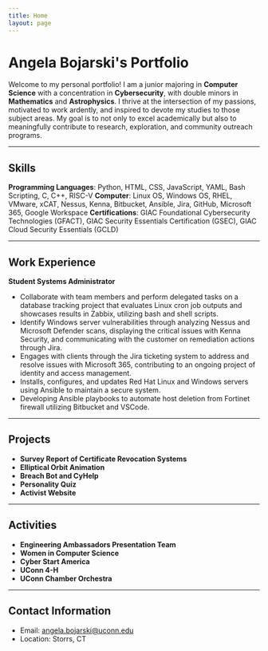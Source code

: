 ```yaml
---
title: Home
layout: page
---
```


# Angela Bojarski's Portfolio

Welcome to my personal portfolio! I am a junior majoring in **Computer Science** with a concentration in **Cybersecurity**, with double minors in **Mathematics** and **Astrophysics**. I thrive at the intersection of my passions, motivated to work ardently, and inspired to devote my studies to those subject areas. My goal is to not only to excel academically but also to meaningfully contribute to research, exploration, and community outreach programs.

---

## Skills

**Programming Languages**: Python, HTML, CSS, JavaScript, YAML, Bash Scripting, C, C++, RISC-V
**Computer**: Linux OS, Windows OS, RHEL, VMware, xCAT, Nessus, Kenna, Bitbucket, Ansible, Jira, GitHub, Microsoft 365, Google Workspace
**Certifications**:  GIAC Foundational Cybersecurity Technologies (GFACT), GIAC Security Essentials Certification (GSEC), GIAC Cloud Security Essentials (GCLD)

---

## Work Experience
**Student Systems Administrator**
- Collaborate with team members and perform delegated tasks on a database tracking project that evaluates Linux cron job outputs and showcases results in Zabbix, utilizing bash and shell scripts.
- Identify Windows server vulnerabilities through analyzing Nessus and Microsoft Defender scans, displaying the critical issues with Kenna Security, and communicating with the customer on remediation actions through Jira. 
- Engages with clients through the Jira ticketing system to address and resolve issues with Microsoft 365, contributing to an ongoing project of identity and access management. 
- Installs, configures, and updates Red Hat Linux and Windows servers using Ansible to maintain a secure system. 
- Developing Ansible playbooks to automate host deletion from Fortinet firewall utilizing Bitbucket and VSCode.

---
## Projects
- **Survey Report of Certificate Revocation Systems**
- **Elliptical Orbit Animation**
- **Breach Bot and CyHelp**
- **Personality Quiz**
- **Activist Website**

---
## Activities
- **Engineering Ambassadors Presentation Team**
- **Women in Computer Science**
- **Cyber Start America**
- **UConn 4-H**
- **UConn Chamber Orchestra**

---

## Contact Information

- Email: angela.bojarski@uconn.edu
- Location: Storrs, CT


